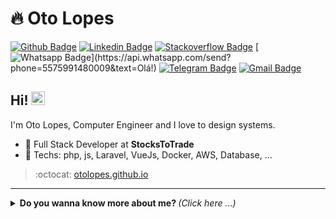 # :fire: Oto Lopes

[![Github Badge](https://img.shields.io/badge/-Github-000?style=flat-square&logo=Github&logoColor=white&link=https://github.com/Otooo)](https://github.com/Otooo)
[![Linkedin Badge](https://img.shields.io/badge/-LinkedIn-blue?style=flat-square&logo=Linkedin&logoColor=white&link=https://www.linkedin.com/in/oto-lopes/)](https://www.linkedin.com/in/oto-lopes/)
[![Stackoverflow Badge](https://img.shields.io/badge/-Stackoverflow-4CA143?style=flat-square&logo=Stackoverflow&logoColor=white&link=https://stackoverflow.com/users/7782847/otinho-o-o)](https://stackoverflow.com/users/7782847/otinho-o-o)
[![Whatsapp Badge](https://img.shields.io/badge/-Whatsapp-4CA143?style=flat-square&labelColor=4CA143&logo=whatsapp&logoColor=white&link=https://api.whatsapp.com/send?phone=5575991480009&text=Olá!)](https://api.whatsapp.com/send?phone=5575991480009&text=Olá!)
[![Telegram Badge](https://img.shields.io/badge/-Telegram-1ca0f1?style=flat-square&labelColor=1ca0f1&logo=telegram&logoColor=white&link=https://t.me/bokuwaoto)](https://t.me/bokuwaoto)
[![Gmail Badge](https://img.shields.io/badge/-Gmail-c14438?style=flat-square&logo=Gmail&logoColor=white&link=mailto:otoengc@gmail.com)](mailto:otoengc@gmail.com)

## Hi! <img src="https://github.com/lucasgdb/lucasgdb/blob/master/assets/hi.gif" width="22px">

I'm Oto Lopes, Computer Engineer and I love to design systems.

- :office: Full Stack Developer at **StocksToTrade**
- :blue_heart: Techs: php, js, Laravel, VueJs, Docker, AWS, Database, ...

> :octocat: [otolopes.github.io](https://otooo.github.io/otooo)

---

<details>
  <summary> <b> Do you wanna know more about me? </b> <i>(Click here ...)</i> </summary>
  <br>

  [![Github Status](https://github-readme-stats.vercel.app/api?username=otooo&show_icons=true&title_color=fff&icon_color=79ff97&text_color=9f9f9f&bg_color=151515)](https://github.com/Otooo/Otooo)

## Some Technologies

  ![Laravel](https://img.shields.io/badge/-Laravel-ff2d20?style=flat-square&logo=laravel&logoColor=white)
  ![VueJS](https://img.shields.io/badge/-VueJS-4FC08D?style=flat-square&logo=vue.js&logoColor=white)
  ![HTML5](https://img.shields.io/badge/-HTML5-E34F26?style=flat-square&logo=html5&logoColor=white)
  ![CSS3](https://img.shields.io/badge/-CSS3-549FDE?style=flat-square&logo=css3&logoColor=white)
  ![PHP](https://img.shields.io/badge/-PHP-777BB4?style=flat-square&logo=php&logoColor=fff)
  ![JavaScript](https://img.shields.io/badge/-JavaScript-F7B93E?style=flat-square&logo=javascript&logoColor=fff)
  <!-- ![Ionic](https://img.shields.io/badge/-Ionic-3880FF?style=flat-square&logo=Ionic&logoColor=white) -->
  <!-- ![GraphQL](https://img.shields.io/badge/-GraphQL-E10098?style=flat-square&logo=graphql&logoColor=white) -->
  ![MySQL](https://img.shields.io/badge/-MySQL-00758F?style=flat-square&logo=mysql&logoColor=white)
  ![PostgreSQL](https://img.shields.io/badge/-PostgreSQL-336791?style=flat-square&logo=PostgreSQL&logoColor=white)
  ![MongoDB](https://img.shields.io/badge/-MongoDB-13aa52?style=flat-square&logo=mongodb&logoColor=white)
  <!-- ![React](https://img.shields.io/badge/-React.js-45b8d8?style=flat-square&logo=react&logoColor=white) -->
  <!-- ![React Native](https://img.shields.io/badge/-React%20Native-45b8d8?style=flat-square&logo=react&logoColor=white) -->
  <!-- ![Nodejs](https://img.shields.io/badge/-Node.js-43853d?style=flat-square&logo=Node.js&logoColor=white) -->
  <!-- ![TypeScript](https://img.shields.io/badge/-TypeScript-0077C6?style=flat-square&logo=typescript&logoColor=fff) -->
  ![AWS](https://img.shields.io/badge/-Amazon_AWS-232F3E?style=flat-square&logo=amazon-aws&logoColor=white)
  ![Git](https://img.shields.io/badge/-Git-F05032?style=flat-square&logo=git&logoColor=white)
  ![composer](https://img.shields.io/badge/-Composer-885630?style=flat-square&logo=composer&logoColor=white)
  ![npm](https://img.shields.io/badge/-NPM-CB3837?style=flat-square&logo=npm&logoColor=white)
  ![Jenkins](https://img.shields.io/badge/-Jenkins-064C62?style=flat-square&logo=jenkins&logoColor=white)
  ![Docker](https://img.shields.io/badge/-Docker-46a2f1?style=flat-square&logo=docker&logoColor=white)
  <!-- ![Styled Components](https://img.shields.io/badge/-Styled_Components-db7092?style=flat-square&logo=styled-components&logoColor=white) -->
  ![Insomnia](https://img.shields.io/badge/-Insomnia-5849BE?style=flat-square&logo=insomnia&logoColor=white)
  ![Postman](https://img.shields.io/badge/-Postman-FD602F?style=flat-square&logo=postman&logoColor=white)
  ![VSCode](https://img.shields.io/badge/-VSCode-0085D1?style=flat-square&logo=visual-studio-code&logoColor=white)
  <!-- ![Vercel](https://img.shields.io/badge/-Vercel-000?style=flat-square&logo=vercel&logoColor=white) -->
  <!-- ![Heroku](https://img.shields.io/badge/-Heroku-430098?style=flat-square&logo=heroku&logoColor=white) -->
  <!-- ![Amazon AWS](https://img.shields.io/badge/Amazon%20Web%20Services-232F3E?style=flat-square&logo=amazon-aws) -->
  <!-- ![Prettier](https://img.shields.io/badge/-Prettier-1A2B34?style=flat-square&logo=prettier&logoColor=white) -->
  <!-- ![Linux](https://img.shields.io/badge/-Linux-16C60C?style=flat-square&logo=linux&logoColor=white) -->
  <!-- ![Windows](https://img.shields.io/badge/-Windows-00ADEF?style=flat-square&logo=windows&logoColor=white) -->
  
  ---
</details>
